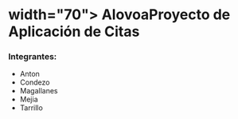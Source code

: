 # width="70"> AlovoaProyecto de Aplicación de Citas<br>
### Integrantes:
- Anton<br>
- Condezo<br>
- Magallanes<br>
- Mejia<br>
- Tarrillo<br>